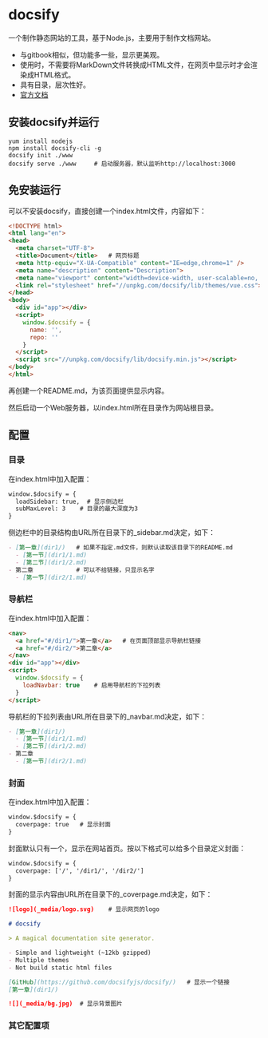 # docsify

一个制作静态网站的工具，基于Node.js，主要用于制作文档网站。

- 与gitbook相似，但功能多一些，显示更美观。
- 使用时，不需要将MarkDown文件转换成HTML文件，在网页中显示时才会渲染成HTML格式。
- 具有目录，层次性好。
- [官方文档](https://docsify.js.org/#/zh-cn/)

## 安装docsify并运行

```shell
yum install nodejs
npm install docsify-cli -g
docsify init ./www
docsify serve ./www     # 启动服务器，默认监听http://localhost:3000
```

## 免安装运行

可以不安装docsify，直接创建一个index.html文件，内容如下：

```html
<!DOCTYPE html>
<html lang="en">
<head>
  <meta charset="UTF-8">
  <title>Document</title>   # 网页标题
  <meta http-equiv="X-UA-Compatible" content="IE=edge,chrome=1" />
  <meta name="description" content="Description">
  <meta name="viewport" content="width=device-width, user-scalable=no, initial-scale=1.0, maximum-scale=1.0, minimum-scale=1.0">
  <link rel="stylesheet" href="//unpkg.com/docsify/lib/themes/vue.css">
</head>
<body>
  <div id="app"></div>
  <script>
    window.$docsify = {
      name: '',
      repo: ''
    }
  </script>
  <script src="//unpkg.com/docsify/lib/docsify.min.js"></script>
</body>
</html>
```

再创建一个README.md，为该页面提供显示内容。

然后启动一个Web服务器，以index.html所在目录作为网站根目录。

## 配置

### 目录

在index.html中加入配置：

```html
window.$docsify = {
  loadSidebar: true,  # 显示侧边栏
  subMaxLevel: 3    # 目录的最大深度为3
}
```

侧边栏中的目录结构由URL所在目录下的_sidebar.md决定，如下：

```markdown
- [第一章](dir1/)   # 如果不指定.md文件，则默认读取该目录下的README.md
  - [第一节](dir1/1.md)
  - [第二节](dir1/2.md)
- 第二章            # 可以不给链接，只显示名字
  - [第一节](dir2/1.md)
```

### 导航栏

在index.html中加入配置：

```html
<nav>
  <a href="#/dir1/">第一章</a>   # 在页面顶部显示导航栏链接
  <a href="#/dir2/">第二章</a>
</nav>
<div id="app"></div>
<script>
  window.$docsify = {
    loadNavbar: true    # 启用导航栏的下拉列表
  }
</script>
```

导航栏的下拉列表由URL所在目录下的_navbar.md决定，如下：

```markdown
- [第一章](dir1/)
  - [第一节](dir1/1.md)
  - [第二节](dir1/2.md)
- 第二章
  - [第一节](dir2/1.md)
```

### 封面

在index.html中加入配置：

```html
window.$docsify = {
  coverpage: true   # 显示封面
}
```

封面默认只有一个，显示在网站首页。按以下格式可以给多个目录定义封面：

```html
window.$docsify = {
  coverpage: ['/', '/dir1/', '/dir2/']
}
```

封面的显示内容由URL所在目录下的_coverpage.md决定，如下：

```markdown
![logo](_media/logo.svg)    # 显示网页的logo

# docsify

> A magical documentation site generator.

- Simple and lightweight (~12kb gzipped)
- Multiple themes
- Not build static html files

[GitHub](https://github.com/docsifyjs/docsify/)   # 显示一个链接
[第一章](dir1/)

![](_media/bg.jpg)  # 显示背景图片
```

### 其它配置项

